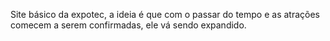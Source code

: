 Site básico da expotec, a ideia é que com o passar do tempo e as atrações comecem a serem confirmadas, ele vá sendo expandido.